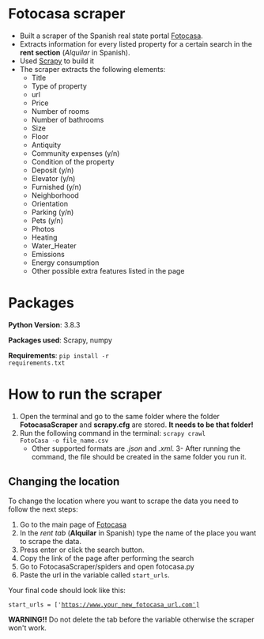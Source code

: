 # Fotocasa scraper
- Built a scraper of the Spanish real state portal [Fotocasa](https://www.fotocasa.es/es/). 
- Extracts information for every listed property for a certain search in the **rent section** (*Alquilar* in Spanish). 
- Used [Scrapy](https://scrapy.org/) to build it
- The scraper extracts the following elements:
	- Title 
	- Type of property	
	- url
	- Price
	- Number of rooms
	- Number of bathrooms
	- Size
	- Floor
	- Antiquity
	- Community expenses (y/n)
	- Condition of the property
	- Deposit (y/n)
	- Elevator (y/n)
	- Furnished (y/n)
	- Neighborhood
	- Orientation
	- Parking (y/n)
	- Pets (y/n)
	- Photos  
	- Heating
	- Water_Heater
	- Emissions
	- Energy consumption
	- Other possible extra features listed in the page
	
# Packages
**Python Version**: 3.8.3

**Packages used**: Scrapy, numpy

**Requirements**: <code>pip install -r requirements.txt</code>

# How to run the scraper
1. Open the terminal and go to the same folder where the folder **FotocasaScraper** and **scrapy.cfg** are stored. **It needs to be that folder!**
2. Run the following command in the terminal: <code>scrapy crawl FotoCasa -o file_name.csv</code>
	- Other supported formats are *.json* and *.xml*.
3- After running the command, the file should be created in the same folder you run it. 

## Changing the location
To change the location where you want to scrape the data you need to follow the next steps:
1. Go to the main page of [Fotocasa](https://www.fotocasa.es/es/) 
2. In the *rent tab* (**Alquilar** in Spanish) type the name of the place you want to scrape the data. 
3. Press enter or click the search button.
4. Copy the link of the page after performing the search 
5. Go to FotocasaScraper/spiders and open fotocasa.py
6. Paste the url in the variable called <code>start_urls</code>. 

Your final code should look like this:

<code>start_urls = ['https://www.your_new_fotocasa_url.com']</code>

**WARNING!!** Do not delete the tab before the variable otherwise the scraper won't work. 